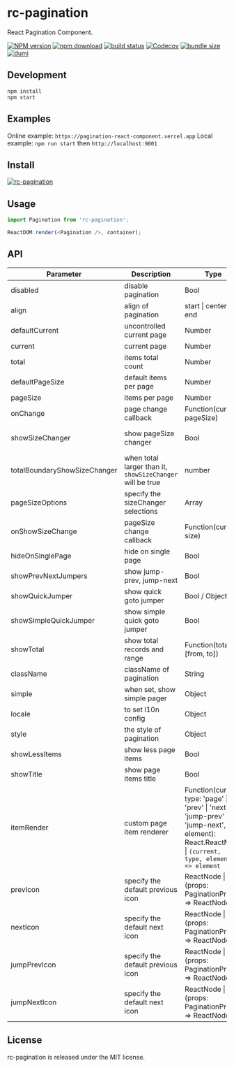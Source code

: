 # rc-pagination

React Pagination Component.

[![NPM version][npm-image]][npm-url]
[![npm download][download-image]][download-url]
[![build status][github-actions-image]][github-actions-url]
[![Codecov][codecov-image]][codecov-url]
[![bundle size][bundlephobia-image]][bundlephobia-url]
[![dumi][dumi-image]][dumi-url]

[npm-image]: http://img.shields.io/npm/v/rc-pagination.svg?style=flat-square
[npm-url]: http://npmjs.org/package/rc-pagination
[github-actions-image]: https://github.com/react-component/pagination/workflows/CI/badge.svg
[github-actions-url]: https://github.com/react-component/pagination/actions
[codecov-image]: https://img.shields.io/codecov/c/github/react-component/pagination/master.svg?style=flat-square
[codecov-url]: https://codecov.io/gh/react-component/pagination/branch/master
[david-url]: https://david-dm.org/react-component/pagination
[david-image]: https://david-dm.org/react-component/pagination/status.svg?style=flat-square
[david-dev-url]: https://david-dm.org/react-component/pagination?type=dev
[david-dev-image]: https://david-dm.org/react-component/pagination/dev-status.svg?style=flat-square
[download-image]: https://img.shields.io/npm/dm/rc-pagination.svg?style=flat-square
[download-url]: https://npmjs.org/package/rc-pagination
[bundlephobia-url]: https://bundlephobia.com/result?p=rc-pagination
[bundlephobia-image]: https://badgen.net/bundlephobia/minzip/rc-pagination
[dumi-url]: https://github.com/umijs/dumi
[dumi-image]: https://img.shields.io/badge/docs%20by-dumi-blue?style=flat-square

## Development

```
npm install
npm start
```

## Examples

Online example: `https://pagination-react-component.vercel.app`
Local example: `npm run start` then `http://localhost:9001`

## Install

[![rc-pagination](https://nodei.co/npm/rc-pagination.png)](https://npmjs.org/package/rc-pagination)

## Usage

```js
import Pagination from 'rc-pagination';

ReactDOM.render(<Pagination />, container);
```

## API

| Parameter                    | Description                                               | Type                                                                                                                                                 | Default                                                                                |
| ---------------------------- | --------------------------------------------------------- | ---------------------------------------------------------------------------------------------------------------------------------------------------- | -------------------------------------------------------------------------------------- |
| disabled                     | disable pagination                                        | Bool                                                                                                                                                 | -                                                                                      |
| align                        | align of pagination                                       | start \| center \| end                                                                                                                               | undefined                                                                              |
| defaultCurrent               | uncontrolled current page                                 | Number                                                                                                                                               | 1                                                                                      |
| current                      | current page                                              | Number                                                                                                                                               | undefined                                                                              |
| total                        | items total count                                         | Number                                                                                                                                               | 0                                                                                      |
| defaultPageSize              | default items per page                                    | Number                                                                                                                                               | 10                                                                                     |
| pageSize                     | items per page                                            | Number                                                                                                                                               | 10                                                                                     |
| onChange                     | page change callback                                      | Function(current, pageSize)                                                                                                                          | -                                                                                      |
| showSizeChanger              | show pageSize changer                                     | Bool                                                                                                                                                 | `false` when total less then `totalBoundaryShowSizeChanger`, `true` when otherwise     |
| totalBoundaryShowSizeChanger | when total larger than it, `showSizeChanger` will be true | number                                                                                                                                               | 50                                                                                     |
| pageSizeOptions              | specify the sizeChanger selections                        | Array<String>                                                                                                                                        | ['10', '20', '50', '100']                                                              |
| onShowSizeChange             | pageSize change callback                                  | Function(current, size)                                                                                                                              | -                                                                                      |
| hideOnSinglePage             | hide on single page                                       | Bool                                                                                                                                                 | false                                                                                  |
| showPrevNextJumpers          | show jump-prev, jump-next                                 | Bool                                                                                                                                                 | true                                                                                   |
| showQuickJumper              | show quick goto jumper                                    | Bool / Object                                                                                                                                        | false / {goButton: true}                                                               |
| showSimpleQuickJumper        | show simple quick goto jumper                             | Bool                                                                                                                                                 | true                                                                                   |
| showTotal                    | show total records and range                              | Function(total, [from, to])                                                                                                                          | -                                                                                      |
| className                    | className of pagination                                   | String                                                                                                                                               | -                                                                                      |
| simple                       | when set, show simple pager                               | Object                                                                                                                                               | null                                                                                   |
| locale                       | to set l10n config                                        | Object                                                                                                                                               | [zh_CN](https://github.com/react-component/pagination/blob/master/src/locale/zh_CN.js) |
| style                        | the style of pagination                                   | Object                                                                                                                                               | {}                                                                                     |
| showLessItems                | show less page items                                      | Bool                                                                                                                                                 | false                                                                                  |
| showTitle                    | show page items title                                     | Bool                                                                                                                                                 | true                                                                                   |
| itemRender                   | custom page item renderer                                 | Function(current, type: 'page' \| 'prev' \| 'next' \| 'jump-prev' \| 'jump-next', element): React.ReactNode \| `(current, type, element) => element` |                                                                                        |
| prevIcon                     | specify the default previous icon                         | ReactNode \| (props: PaginationProps) => ReactNode                                                                                                   |                                                                                        |
| nextIcon                     | specify the default next icon                             | ReactNode \| (props: PaginationProps) => ReactNode                                                                                                   |                                                                                        |
| jumpPrevIcon                 | specify the default previous icon                         | ReactNode \| (props: PaginationProps) => ReactNode                                                                                                   |                                                                                        |
| jumpNextIcon                 | specify the default next icon                             | ReactNode \| (props: PaginationProps) => ReactNode                                                                                                   |                                                                                        |

## License

rc-pagination is released under the MIT license.
